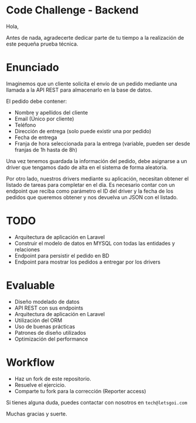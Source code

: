 # Code Challenge - Backend

Hola,

Antes de nada, agradecerte dedicar parte de tu tiempo a la realización de este pequeña prueba técnica.

# Enunciado

Imaginemos que un cliente solicita el envío de un pedido mediante una llamada a la API REST para almacenarlo en la base de datos.

El pedido debe contener:

- Nombre y apellidos del cliente
- Email (Único por cliente)
- Teléfono
- Dirección de entrega (solo puede existir una por pedido)
- Fecha de entrega
- Franja de hora seleccionada para la entrega (variable, pueden ser desde franjas de 1h hasta de 8h)

Una vez tenemos guardada la información del pedido, debe asignarse a un driver que tengamos dado de alta en el sistema de forma aleatoria.

Por otro lado, nuestros drivers mediante su aplicación, necesitan obtener el listado de tareas para completar en el día. Es necesario contar con un endpoint que reciba como parámetro el ID del driver y la fecha de los pedidos que queremos obtener y nos devuelva un JSON con el listado.

# TODO
- Arquitectura de aplicación en Laravel
- Construir el modelo de datos en MYSQL con todas las entidades y relaciones
- Endpoint para persistir el pedido en BD
- Endpoint para mostrar los pedidos a entregar por los drivers

# Evaluable
- Diseño modelado de datos
- API REST con sus endpoints
- Arquitectura de aplicación en Laravel
- Utilización del ORM
- Uso de buenas prácticas
- Patrones de diseño utilizados
- Optimización del performance

# Workflow
- Haz un fork de este repositorio.
- Resuelve el ejercicio.
- Comparte tu fork para la corrección (Reporter access)

Si tienes alguna duda, puedes contactar con nosotros en `tech@letsgoi.com`

Muchas gracias y suerte.